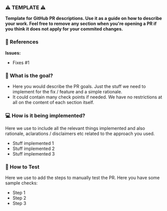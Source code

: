 ### ⚠️ TEMPLATE ⚠️
**Template for GitHub PR descriptions. Use it as a guide on how to describe your work. Feel free to remove any section when you're opening a PR if you think it does not apply for your commited changes.**

### :pushpin: References
**Issues:**
* Fixes #1

### :tophat: What is the goal?

* Here you would describe the PR goals. Just the stuff we need to implement for the fix / feature and a simple rationale.
* It could contain many check points if needed. We have no restrictions at all on the content of each section itself.

### 💻 How is it being implemented?

Here we use to include all the relevant things implemented and also rationale, aclarations / disclaimers etc related to the approach you used.

* Stuff implemented 1
* Stuff implemented 2
* Stuff implemented 3

### 📱 How to Test

Here we use to add the steps to manually test the PR. Here you have some sample checks:

* Step 1
* Step 2
* Step 3
